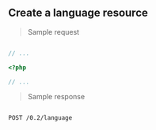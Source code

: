 ## Create a language resource

> Sample request

```shell

```

```javascript
// ...
```

```php
<?php

// ...
```

> Sample response

```json

```

`POST /0.2/language`
